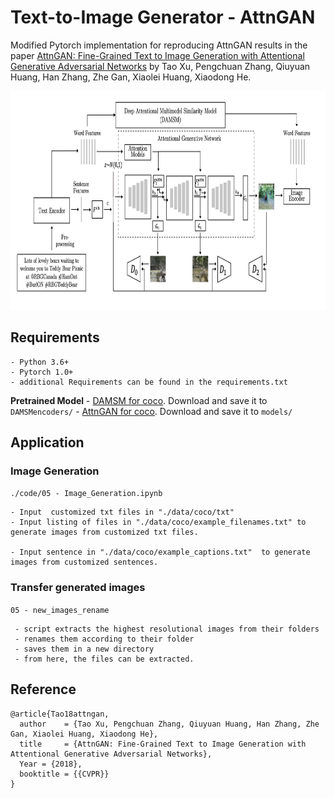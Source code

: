 # Text-to-Image Generator -  AttnGAN 


Modified Pytorch implementation for reproducing AttnGAN results in the paper [AttnGAN: Fine-Grained Text to Image Generation
with Attentional Generative Adversarial Networks](http://openaccess.thecvf.com/content_cvpr_2018/papers/Xu_AttnGAN_Fine-Grained_Text_CVPR_2018_paper.pdf) by Tao Xu, Pengchuan Zhang, Qiuyuan Huang, Han Zhang, Zhe Gan, Xiaolei Huang, Xiaodong He. 

<img src="AttnGAN.png" width="900px" height="350px"/>


## Requirements

    - Python 3.6+
    - Pytorch 1.0+
    - additional Requirements can be found in the requirements.txt

**Pretrained Model**
    - [DAMSM for coco](https://drive.google.com/open?id=1zIrXCE9F6yfbEJIbNP5-YrEe2pZcPSGJ). Download and save it to `DAMSMencoders/`
    - [AttnGAN for coco](https://drive.google.com/open?id=1i9Xkg9nU74RAvkcqKE-rJYhjvzKAMnCi). Download and save it to `models/`



## Application

### Image Generation


`./code/05 - Image_Generation.ipynb`

    - Input  customized txt files in "./data/coco/txt"
    - Input listing of files in "./data/coco/example_filenames.txt" to generate images from customized txt files.  
    
    - Input sentence in "./data/coco/example_captions.txt"  to generate images from customized sentences.


### Transfer generated images

`05 - new_images_rename`

     - script extracts the highest resolutional images from their folders
     - renames them according to their folder
     - saves them in a new directory 
     - from here, the files can be extracted. 


## Reference 


```
@article{Tao18attngan,
  author    = {Tao Xu, Pengchuan Zhang, Qiuyuan Huang, Han Zhang, Zhe Gan, Xiaolei Huang, Xiaodong He},
  title     = {AttnGAN: Fine-Grained Text to Image Generation with Attentional Generative Adversarial Networks},
  Year = {2018},
  booktitle = {{CVPR}}
}
```